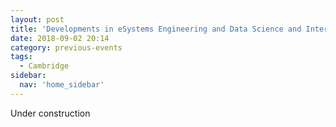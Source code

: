```yaml
---
layout: post
title: 'Developments in eSystems Engineering and Data Science and Internet of Everything (IoE), Cambridge - September 2018'
date: 2018-09-02 20:14
category: previous-events
tags:
  - Cambridge
sidebar:
  nav: 'home_sidebar'
---
```


Under construction
